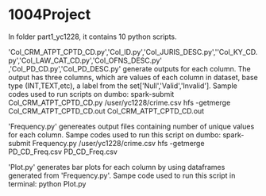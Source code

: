 # 1004Project

In folder part1_yc1228, it contains 10 python scripts. 

'Col_CRM_ATPT_CPTD_CD.py','Col_ID.py','Col_JURIS_DESC.py',''Col_KY_CD.py','Col_LAW_CAT_CD.py','Col_OFNS_DESC.py'
,'Col_PD_CD.py','Col_PD_DESC.py' generate outputs for each column. The output has three columns, which are 
values of each column in dataset, base type (INT,TEXT,etc), a label from the set['Null','Valid','Invalid'].
Sample codes used to run scripts on dumbo:
    spark-submit Col_CRM_ATPT_CPTD_CD.py /user/yc1228/crime.csv
    hfs -getmerge Col_CRM_ATPT_CPTD_CD.out Col_CRM_ATPT_CPTD_CD.out

'Frequency.py' genereates output files containing number of unique values for each column.
Sampe codes used to run this script on dumbo:
    spark-submit Frequency.py /user/yc1228/crime.csv
    hfs -getmerge PD_CD_Freq.csv PD_CD_Freq.csv

'Plot.py' generates bar plots for each column by using dataframes generated from 'Frequency.py'.
Sampe code used to run this script in terminal:
    python Plot.py

